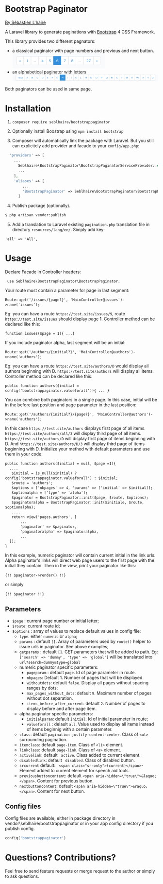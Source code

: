 # Bootstrap Paginator

[By Sébastien L'haire](http://sebastien.lhaire.org)

A Laravel library to generate paginations with [Bootstrap](https://getbootstrap.com/) 4 CSS Framework.

This library provides two different pagnators:

* a classical paginator with page numbers and previous and next button.
![paginator image](paginator.png)
* an alphabetical paginator with letters ![paginator alpha image](paginatoralpha.png)

Both paginators can be used in same page.

# Installation

1. `composer require seblhaire/bootstrappaginator`

2. Optionally install Boostrap using `npm install bootstrap`

3. Composer will automatically link the package with Laravel. But you still can explicitely add provider and facade to your `config/app.php`:
```php
  'providers' => [
    ...
      Seblhaire\BootstrapPaginator\BootstrapPaginatorServiceProvider::class,
      ...
    ],
    'aliases' => [
        ...
        'BootstrapPaginator' => Seblhaire\BootstrapPaginator\BootstrapPaginator::class,
      ]
```
4. Publish package (optionally).
``` sh
$ php artisan vendor:publish
```

5. Add a translation to Laravel existing `pagination.php` translation file in directory
`resources/lang/en/`. Simply add key:

```
'all' => 'All',
```


# Usage

Declare Facade in Controller headers:

```
 use Seblhaire\BootstrapPaginator\BootstrapPaginator;
```

Your route must contain a parameter for page in last segment:

```
Route::get('/issues/{page?}', 'MainController@issues')->name('issues');
```

Eg: you can have a route `https://test.site/issues/9`, route `https://test.site/issues` should display page 1.  Controller method can be declared like this:

```
function issues($page = 1){ ...}
```

If you include paginator alpha, last segment will be an initial:

```
Route::get('/authors/{initial?}', 'MainController@authors')->name('authors');
```
Eg: you can have a route `https://test.site/authors/D` would display all authors beginning with D. `https://test.site/authors` will display all items. Controller method can be declared like this:

```
public function authors($initial = config('bootstrappaginator.valueforall')){ ... }
```

You can combine both paginators in a single page. In this case, initial will be in the before last position and page parameter in the last position:

```
Route::get('/authors/{initial?}/{page?}', 'MainController@authors')->name('authors');
```

In this case `https://test.site/authors` displays first page of all items. `https://test.site/authors/all/3` will display third page of all items. `https://test.site/authors/D` will display first page of items beginning with D. And `https://test.site/authors/D/3` will display third page of items beginning with D. Initialize your method with default parameters and use them in your code:

```
public function authors($initial = null, $page =1){
  ....
   $initial = is_null($initial) ? config('bootstrappaginator.valueforall') : $initial;
   $route = 'authors';
   $options = ['nbpages' => 4, 'params' => ['initial' => $initial]];
   $optionalpha = ['type' => 'alpha'];
   $paginator = BootstrapPaginator::init($page, $route, $options);
   $paginatoralpha = BootstrapPaginator::init($initiale, $route, $optionalpha);
   ....
   return view('pages.authors', [
       ...
       'paginator' => $paginator,
       'paginatoralpha' => $paginatoralpha,
       ...
  ]);
}
```

In this example, numeric paginator will contain current initial in the link urls. Alpha paginator's links will direct web page users to the first page with the initial they contain. Then in the view, print your paginator like this:

`{!! $paginator->render() !!}`

or simply

`{!! $paginator !!}`

## Parameters

* `$page` : current page number or initial letter;
* `$route`: current route id;
* `$options` : array of values to replace default values in config file:
  * `type`: either `numeric` or `alpha`;
  * `params` : default `[]`. Array of parameters used by `route()` helper to issue urls in paginator. See above examples;
  * `getparams` : default `[]`. GET parameters that will be added to path. Eg: `['search' => 'dummy', 'type' => 'global']` will be translated into `url?search=dummy&type=global`
  * numeric paginator specific parameters:
      * `pageparam` : default `page`. Id of page parameter in route.
      * `nbpages`:  Default 1. Number of pages that will be displayed.
      * `withoutdots`: default `false`. Display all pages without spacing ranges by dots;
      * `max_pages_without_dots`: default `9`. Maximum number of pages without dot separation.
      * `items_before_after_current`: default `2`. Number of pages to display before and after page item.
  * alpha paginator specific parameters:
     * `initialparam`: default `initial`. Id of initial parameter in route;
     * `valueforall` : delault `all`. Value used to display all items instead of items beginnig with a certain parameter.
  * `class`: default `pagination justify-content-center`. Class of `<ul>` surrounding pagination.
  * `itemclass`: default `page-item`. Class of `<li>` element.
  * `linkclass`: default `page-link`. Class of `<a>` element.
  * `activelink`: default ` active`. Class added to current element.
  * `disabledlink`: default ` disabled`. Class of disabled button.
  * `srcurrent` default: ` <span class="sr-only">(current)</span>`- Element added to current element for speech aid tools.
  * `previousbuttoncontent`: default `<span aria-hidden=\"true\">&laquo;</span>`. Content for previous button.
  * `nextbuttoncontent`:  default `<span aria-hidden=\"true\">&raquo;</span>`. Content for next button.

## Config files

Config files are available, either in package directory in vendor\seblhaire/bootstrappaginator or in
your app config directory if you publish config.

```php
config('bootstrappaginator')
```

# Questions? Contributions?

Feel free to send feature requests or merge request to the author or simply to ask questions.
